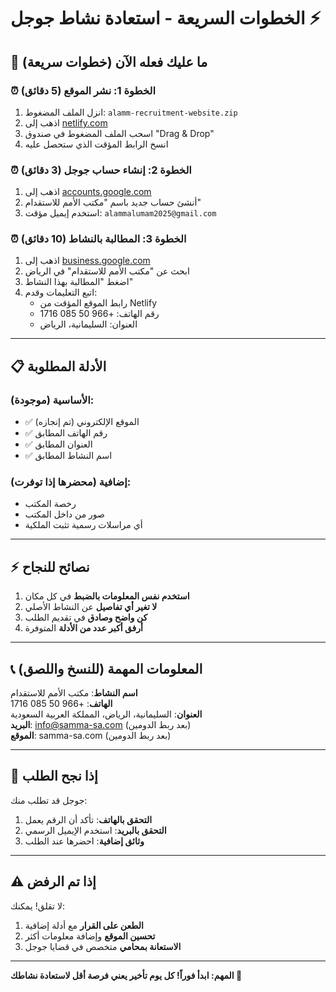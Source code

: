 # الخطوات السريعة - استعادة نشاط جوجل ⚡

## 🎯 ما عليك فعله الآن (خطوات سريعة)

### ⏰ الخطوة 1: نشر الموقع (5 دقائق)
1. انزل الملف المضغوط: `alamm-recruitment-website.zip`
2. اذهب إلى [netlify.com](https://netlify.com)
3. اسحب الملف المضغوط في صندوق "Drag & Drop"
4. انسخ الرابط المؤقت الذي ستحصل عليه

### ⏰ الخطوة 2: إنشاء حساب جوجل (3 دقائق)
1. اذهب إلى [accounts.google.com](https://accounts.google.com)
2. أنشئ حساب جديد باسم "مكتب الأمم للاستقدام"
3. استخدم إيميل مؤقت: `alammalumam2025@gmail.com`

### ⏰ الخطوة 3: المطالبة بالنشاط (10 دقائق)
1. اذهب إلى [business.google.com](https://business.google.com)
2. ابحث عن "مكتب الأمم للاستقدام" في الرياض
3. اضغط "المطالبة بهذا النشاط"
4. اتبع التعليمات وقدم:
   - رابط الموقع المؤقت من Netlify
   - رقم الهاتف: +966 50 085 1716
   - العنوان: السليمانية، الرياض

---

## 📋 الأدلة المطلوبة

### الأساسية (موجودة):
- ✅ الموقع الإلكتروني (تم إنجازه)
- ✅ رقم الهاتف المطابق
- ✅ العنوان المطابق
- ✅ اسم النشاط المطابق

### إضافية (محضرها إذا توفرت):
- رخصة المكتب
- صور من داخل المكتب
- أي مراسلات رسمية تثبت الملكية

---

## ⚡ نصائح للنجاح

1. **استخدم نفس المعلومات بالضبط** في كل مكان
2. **لا تغير أي تفاصيل** عن النشاط الأصلي
3. **كن واضح وصادق** في تقديم الطلب
4. **أرفق أكبر عدد من الأدلة** المتوفرة

---

## 📞 المعلومات المهمة (للنسخ واللصق)

**اسم النشاط**: مكتب الأمم للاستقدام  
**الهاتف**: +966 50 085 1716  
**العنوان**: السليمانية، الرياض، المملكة العربية السعودية  
**البريد**: info@samma-sa.com (بعد ربط الدومين)  
**الموقع**: samma-sa.com (بعد ربط الدومين)  

---

## 🎯 إذا نجح الطلب

جوجل قد تطلب منك:
1. **التحقق بالهاتف**: تأكد أن الرقم يعمل
2. **التحقق بالبريد**: استخدم الإيميل الرسمي
3. **وثائق إضافية**: احضرها عند الطلب

---

## ⚠️ إذا تم الرفض

لا تقلق! يمكنك:
1. **الطعن على القرار** مع أدلة إضافية
2. **تحسين الموقع** وإضافة معلومات أكثر
3. **الاستعانة بمحامي** متخصص في قضايا جوجل

---

**المهم: ابدأ فوراً! كل يوم تأخير يعني فرصة أقل لاستعادة نشاطك 🚀**